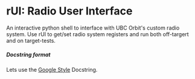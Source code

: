 # rUI: Radio User Interface

An interactive python shell to interface with UBC Orbit's custom radio system. Use rUI to get/set radio system registers and run both off-targert and on target-tests.

##### Docstring format
Lets use the [Google Style](https://sphinxcontrib-napoleon.readthedocs.io/en/latest/example_google.html) Docstring.
